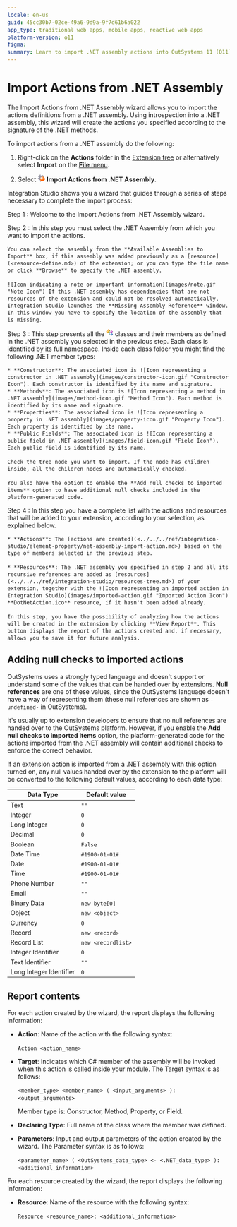 ```yaml
---
locale: en-us
guid: 45cc30b7-02ce-49a6-9d9a-9f7d61b6a022
app_type: traditional web apps, mobile apps, reactive web apps
platform-version: o11
figma:
summary: Learn to import .NET assembly actions into OutSystems 11 (O11) using a step-by-step wizard.
---
```

# Import Actions from .NET Assembly

The Import Actions from .NET Assembly wizard allows you to import the actions definitions from a .NET assembly. Using introspection into a .NET assembly, this wizard will create the actions you specified according to the signature of the .NET methods.

To import actions from a .NET assembly do the following:

1. Right-click on the **Actions** folder in the [Extension tree](<../../../ref/integration-studio/multi-tree-navigator.md>) or alternatively select **Import** on the [**File** menu](<../../../ref/integration-studio/menu/file/intro.md>).

1. Select ![Icon representing the Import Actions from .NET Assembly wizard](images/net-wizard.gif "Import Actions from .NET Assembly Wizard Icon") **Import Actions from .NET Assembly**.

Integration Studio shows you a wizard that guides through a series of steps necessary to complete the import process:

Step 1
:   Welcome to the Import Actions from .NET Assembly wizard.

Step 2
:   In this step you must select the .NET Assembly from which you want to import the actions.

    You can select the assembly from the **Available Assemblies to Import** box, if this assembly was added previously as a [resource](<resource-define.md>) of the extension; or you can type the file name or click **Browse** to specify the .NET assembly.

    ![Icon indicating a note or important information](images/note.gif "Note Icon") If this .NET assembly has dependencies that are not resources of the extension and could not be resolved automatically, Integration Studio launches the **Missing Assembly Reference** window. In this window you have to specify the location of the assembly that is missing.

Step 3
:   This step presents all the ![Icon representing a class in .NET assembly](images/class-icon.gif "Class Icon") classes and their members as defined in the .NET assembly you selected in the previous step. Each class is identified by its full namespace. Inside each class folder you might find the following .NET member types:

    * **Constructor**: The associated icon is ![Icon representing a constructor in .NET assembly](images/constructor-icon.gif "Constructor Icon"). Each constructor is identified by its name and signature.
    * **Methods**: The associated icon is ![Icon representing a method in .NET assembly](images/method-icon.gif "Method Icon"). Each method is identified by its name and signature.
    * **Properties**: The associated icon is ![Icon representing a property in .NET assembly](images/property-icon.gif "Property Icon"). Each property is identified by its name.
    * **Public Fields**: The associated icon is ![Icon representing a public field in .NET assembly](images/field-icon.gif "Field Icon"). Each public field is identified by its name.

    Check the tree node you want to import. If the node has children inside, all the children nodes are automatically checked.

    You also have the option to enable the **Add null checks to imported items** option to have additional null checks included in the platform-generated code.

Step 4
:   In this step you have a complete list with the actions and resources that will be added to your extension, according to your selection, as explained below.

    * **Actions**: The [actions are created](<../../../ref/integration-studio/element-property/net-assembly-import-action.md>) based on the type of members selected in the previous step.

    * **Resources**: The .NET assembly you specified in step 2 and all its recursive references are added as [resources](<../../../ref/integration-studio/resources-tree.md>) of your extension, together with the ![Icon representing an imported action in Integration Studio](images/imported-action.gif "Imported Action Icon") **DotNetAction.ico** resource, if it hasn't been added already.

    In this step, you have the possibility of analyzing how the actions will be created in the extension by clicking **View Report**. This button displays the report of the actions created and, if necessary, allows you to save it for future analysis.

## Adding null checks to imported actions

OutSystems uses a strongly typed language and doesn't support or understand some of the values that can be handed over by extensions. **Null references** are one of these values, since the OutSystems language doesn't have a way of representing them (these null references are shown as `-undefined-` in OutSystems).

It's usually up to extension developers to ensure that no null references are handed over to the OutSystems platform. However, if you enable the **Add null checks to imported items** option, the platform-generated code for the actions imported from the .NET assembly will contain additional checks to enforce the correct behavior.

If an extension action is imported from a .NET assembly with this option turned on, any null values handed over by the extension to the platform will be converted to the following default values, according to each data type:

Data Type    | Default value
-------------|--------------
Text         | `""`
Integer      | `0`
Long Integer | `0`
Decimal      | `0`
Boolean      | `False`
Date Time    | `#1900-01-01#`
Date         | `#1900-01-01#`
Time         | `#1900-01-01#`
Phone Number | `""`
Email        | `""`
Binary Data  | `new byte[0]`
Object       | `new <object>`
Currency     | `0`
Record       | `new <record>`
Record List  | `new <recordlist>`
Integer Identifier | `0`
Text Identifier    | `""`
Long Integer Identifier | `0`

## Report contents

For each action created by the wizard, the report displays the following information:

* **Action**: Name of the action with the following syntax:

    `Action <action_name>`

* **Target**: Indicates which C# member of the assembly will be invoked when this action is called inside your module. The Target syntax is as follows:

    `<member_type> <member_name> ( <input_arguments> ): <output_arguments>`

    Member type is: Constructor, Method, Property, or Field.

* **Declaring Type**: Full name of the class where the member was defined.

* **Parameters**: Input and output parameters of the action created by the wizard. The Parameter syntax is as follows:

    `<parameter_name> ( <OutSystems_data_type> <- <.NET_data_type> ): <additional_information>`

For each resource created by the wizard, the report displays the following information:

* **Resource**: Name of the resource with the following syntax:

    `Resource <resource_name>: <additional_information>`
